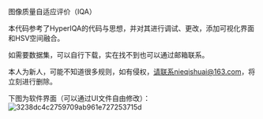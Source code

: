 图像质量自适应评价（IQA）

本代码参考了HyperIQA的代码与思想，并对其进行调试、更改，添加可视化界面和HSV空间融合。

如需要数据集，可以自行下载，实在找不到也可以通过邮箱联系。

本人为新人，可能不知道很多规则，如有侵权，请联系nieqishuai@163.com，将立刻进行删除。

下图为软件界面（可以通过UI文件自由修改）：
![3238dc4c2759709ab961e727253715d](https://github.com/nieqishuai/Image_quality_assessment_IQA/assets/102056981/14a615b1-1189-4587-9946-95c9b631f0d6)

